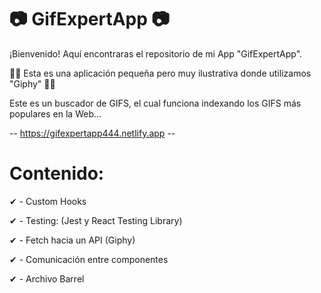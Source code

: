 # 📷 GifExpertApp 📷

¡Bienvenido! Aquí encontraras el repositorio de mi App "GifExpertApp".

🧞‍♂️ Esta es una aplicación pequeña pero muy ilustrativa donde utilizamos "Giphy" 🧞‍♂️

Este es un buscador de GIFS, el cual funciona indexando los GIFS más populares en la Web...

-- https://gifexpertapp444.netlify.app --

# Contenido:

✔ - Custom Hooks

✔ - Testing: (Jest y React Testing Library)

✔ - Fetch hacia un API (Giphy)

✔ - Comunicación entre componentes

✔ - Archivo Barrel
